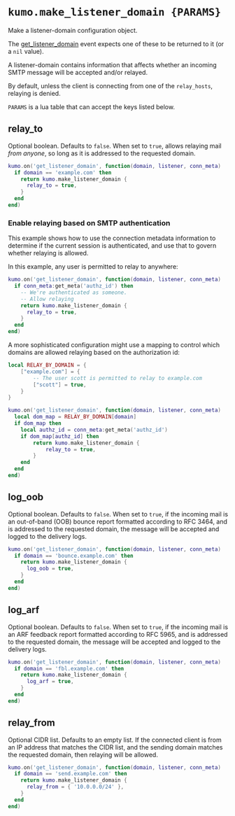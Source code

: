 # `kumo.make_listener_domain {PARAMS}`

Make a listener-domain configuration object.

The [get_listener_domain](../events/get_listener_domain.md) event expects
one of these to be returned to it (or a `nil` value).

A listener-domain contains information that affects whether an incoming
SMTP message will be accepted and/or relayed.

By default, unless the client is connecting from one of the `relay_hosts`,
relaying is denied.

`PARAMS` is a lua table that can accept the keys listed below.

## relay_to

Optional boolean. Defaults to `false`. When set to `true`, allows relaying mail
*from anyone*, so long as it is addressed to the requested domain.

```lua
kumo.on('get_listener_domain', function(domain, listener, conn_meta)
  if domain == 'example.com' then
    return kumo.make_listener_domain {
      relay_to = true,
    }
  end
end)
```

### Enable relaying based on SMTP authentication

This example shows how to use the connection metadata information to determine
if the current session is authenticated, and use that to govern whether
relaying is allowed.

In this example, any user is permitted to relay to anywhere:

```lua
kumo.on('get_listener_domain', function(domain, listener, conn_meta)
  if conn_meta:get_meta('authz_id') then
    -- We're authenticated as someone.
    -- Allow relaying
    return kumo.make_listener_domain {
      relay_to = true,
    }
  end
end)
```

A more sophisticated configuration might use a mapping to control
which domains are allowed relaying based on the authorization id:

```lua
local RELAY_BY_DOMAIN = {
    ["example.com"] = {
        -- The user scott is permitted to relay to example.com
        ["scott"] = true,
    }
}

kumo.on('get_listener_domain', function(domain, listener, conn_meta)
  local dom_map = RELAY_BY_DOMAIN[domain]
  if dom_map then
    local authz_id = conn_meta:get_meta('authz_id')
    if dom_map[authz_id] then
        return kumo.make_listener_domain {
            relay_to = true,
        }
    end
  end
end)
```

## log_oob

Optional boolean. Defaults to `false`. When set to `true`, if the incoming mail
is an out-of-band (OOB) bounce report formatted according to RFC 3464, and is
addressed to the requested domain, the message will be accepted and logged to
the delivery logs.

```lua
kumo.on('get_listener_domain', function(domain, listener, conn_meta)
  if domain == 'bounce.example.com' then
    return kumo.make_listener_domain {
      log_oob = true,
    }
  end
end)
```

## log_arf

Optional boolean. Defaults to `false`. When set to `true`, if the incoming mail
is an ARF feedback report formatted according to RFC 5965, and is addressed to
the requested domain, the message will be accepted and logged to the delivery
logs.

```lua
kumo.on('get_listener_domain', function(domain, listener, conn_meta)
  if domain == 'fbl.example.com' then
    return kumo.make_listener_domain {
      log_arf = true,
    }
  end
end)
```

## relay_from

Optional CIDR list. Defaults to an empty list. If the connected client is from
an IP address that matches the CIDR list, and the sending domain matches the
requested domain, then relaying will be allowed.

```lua
kumo.on('get_listener_domain', function(domain, listener, conn_meta)
  if domain == 'send.example.com' then
    return kumo.make_listener_domain {
      relay_from = { '10.0.0.0/24' },
    }
  end
end)
```

